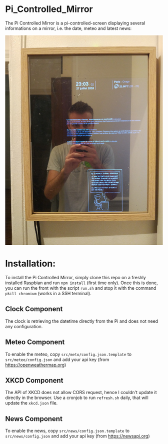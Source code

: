 # Pi_Controlled_Mirror

The Pi Controlled Mirror is a pi-controlled-screen displaying several informations on a mirror, i.e. the date, meteo and latest news:

![Pi Controlled Mirror](./pi_controlled_mirror.jpg?raw=true "Pi Controlled Mirror")

# Installation:

To install the Pi Controlled Mirror, simply clone this repo on a freshly installed Raspbian and run `npm install` (first time only). Once this is done, you can run the front with the script `run.sh` and stop it with the command `pkill chromium` (works in a SSH terminal).

## Clock Component

The clock is retrieving the datetime directly from the Pi and does not need any configuration.

## Meteo Component

To enable the meteo, copy `src/meto/config.json.template` to `src/meteo/config.json` and add your api key (from https://openweathermap.org)

## XKCD Component

The API of XKCD does not allow CORS request, hence I couldn't update it directly in the browser.
Use a cronjob to run `refresh.sh` daily, that will update the `xkcd.json` file.

## News Component

To enable the news, copy `src/news/config.json.template` to `src/news/config.json` and add your api key (from https://newsapi.org)